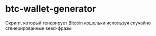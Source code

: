 # btc-wallet-generator
Скрипт, который генерирует Bitcoin кошельки используя случайно сгенерированные seed-фразы
